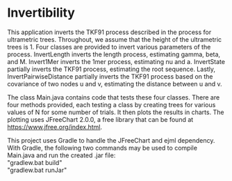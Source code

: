 # Invertibility

This application inverts the TKF91 process described in the process for ultrametric trees. Throughout, we assume that the height of the ultrametric trees is 1. Four classes are provided to invert various parameters of the process. InvertLength inverts the length process, estimating gamma, beta, and M. Invert1Mer inverts the 1mer process, estimating nu and a. InvertState partially inverts the TKF91 process, estimating the root sequence. Lastly, InvertPairwiseDistance partially inverts the TKF91 process based on the covariance of two nodes u and v, estimating the distance between u and v.

The class Main.java contains code that tests these four classes. There are four methods provided, each testing a class by creating trees for various values of N for some number of trials. It then plots the results in charts. The plotting uses JFreeChart 2.0.0, a free library that can be found at https://www.jfree.org/index.html.

This project uses Gradle to handle the JFreeChart and ejml dependency. With Gradle, the following two commands may be used to compile Main.java and run the created .jar file:<br/>
"gradlew.bat build"<br/>
"gradlew.bat runJar"
